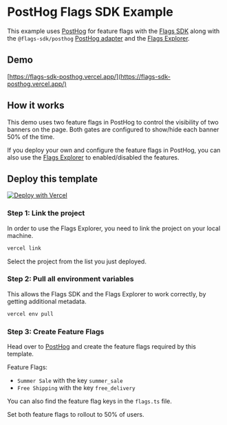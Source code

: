 # PostHog Flags SDK Example

This example uses [PostHog](https://posthog.com) for feature flags with the [Flags SDK](https://flags-sdk.dev) along with the `@flags-sdk/posthog` [PostHog adapter](https://flags-sdk.dev/docs/api-reference/adapters/posthog) and the [Flags Explorer](https://vercel.com/docs/workflow-collaboration/feature-flags/using-vercel-toolbar).

## Demo

[https://flags-sdk-posthog.vercel.app/](https://flags-sdk-posthog.vercel.app/)

## How it works

This demo uses two feature flags in PostHog to control the visibility of two banners on the page.
Both gates are configured to show/hide each banner 50% of the time.

If you deploy your own and configure the feature flags in PostHog, you can also use the [Flags Explorer](https://vercel.com/docs/workflow-collaboration/feature-flags/using-vercel-toolbar) to enabled/disabled the features.

## Deploy this template

[![Deploy with Vercel](https://vercel.com/button)](https://vercel.com/new/clone?repository-url=https%3A%2F%2Fgithub.com%2Fvercel%2Fexamples%2Ftree%2Fmain%2Fflags-sdk/posthog&env=FLAGS_SECRET&envDescription=The+FLAGS_SECRET+will+be+used+by+the+Flags+Explorer+to+securely+overwrite+feature+flags.+Must+be+32+random+bytes%2C+base64-encoded.+Use+the+generated+value+or+set+your+own.&envLink=https%3A%2F%2Fvercel.com%2Fdocs%2Fworkflow-collaboration%2Ffeature-flags%2Fsupporting-feature-flags%23flags_secret-environment-variable&project-name=posthog-flags-sdk-example&repository-name=posthog-flags-sdk-example)

### Step 1: Link the project

In order to use the Flags Explorer, you need to link the project on your local machine.

```bash
vercel link
```

Select the project from the list you just deployed.

### Step 2: Pull all environment variables

This allows the Flags SDK and the Flags Explorer to work correctly, by getting additional metadata.

```bash
vercel env pull
```

### Step 3: Create Feature Flags

Head over to [PostHog](posthog.com) and create the feature flags required by this template.

Feature Flags:

- `Summer Sale` with the key `summer_sale`
- `Free Shipping` with the key `free_delivery`

You can also find the feature flag keys in the `flags.ts` file.

Set both feature flags to rollout to 50% of users.
